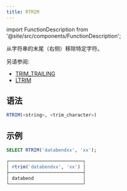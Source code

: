 ```yaml
---
title: RTRIM
---
```

import FunctionDescription from '@site/src/components/FunctionDescription';

<FunctionDescription description="引入或更新: v1.2.659"/>

从字符串的末尾（右侧）移除特定字符。

另请参阅: 

- [TRIM_TRAILING](trim-trailing.md)
- [LTRIM](ltrim.md)

## 语法

```sql
RTRIM(<string>, <trim_character>)
```

## 示例

```sql
SELECT RTRIM('databendxx', 'xx');

┌───────────────────────────┐
│ rtrim('databendxx', 'xx') │
├───────────────────────────┤
│ databend                  │
└───────────────────────────┘
```